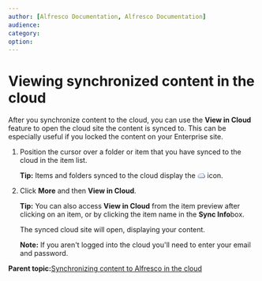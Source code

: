 ```yaml
---
author: [Alfresco Documentation, Alfresco Documentation]
audience: 
category: 
option: 
---
```


# Viewing synchronized content in the cloud

After you synchronize content to the cloud, you can use the **View in Cloud** feature to open the cloud site the content is synced to. This can be especially useful if you locked the content on your Enterprise site.

1.  Position the cursor over a folder or item that you have synced to the cloud in the item list.

    **Tip:** Items and folders synced to the cloud display the ![](../images/cloud-icon.png) icon.

2.  Click **More** and then **View in Cloud**.

    **Tip:** You can also access **View in Cloud** from the item preview after clicking on an item, or by clicking the item name in the **Sync Info**box.

    The synced cloud site will open, displaying your content.

    **Note:** If you aren't logged into the cloud you'll need to enter your email and password.


**Parent topic:**[Synchronizing content to Alfresco in the cloud](../tasks/sync-content.md)


